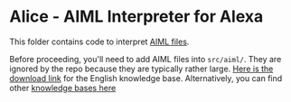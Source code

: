 # Alice - AIML Interpreter for Alexa
This folder contains code to interpret [AIML files](http://www.alicebot.org/aiml.html).

Before proceeding, you'll need to add AIML files into `src/aiml/`. They are ignored by the repo because they are typically rather large. [Here is the download link](https://storage.googleapis.com/google-code-archive-downloads/v2/code.google.com/aiml-en-us-foundation-alice/aiml-en-us-foundation-alice.v1-9.zip) for the English knowledge base. Alternatively, you can find other [knowledge bases here](http://www.alicebot.org/downloads/sets.html)
